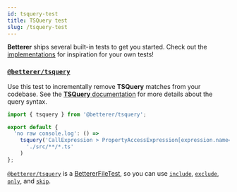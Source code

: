 ```yaml
---
id: tsquery-test
title: TSQuery test
slug: /tsquery-test
---
```


**Betterer** ships several built-in tests to get you started. Check out the [implementations](https://github.com/phenomnomnominal/betterer/blob/master/packages/tsquery/src/tsquery.ts) for inspiration for your own tests!

### [`@betterer/tsquery`](https://www.npmjs.com/package/@betterer/tsquery)

Use this test to incrementally remove **TSQuery** matches from your codebase. See the [**TSQuery** documentation](https://github.com/phenomnomnominal/tsquery) for more details about the query syntax.

```typescript
import { tsquery } from '@betterer/tsquery';

export default {
  'no raw console.log': () =>
    tsquery('CallExpression > PropertyAccessExpression[expression.name="console"][name.name="log"]').include(
      './src/**/*.ts'
    )
};
```

[`@betterer/tsquery`](https://www.npmjs.com/package/@betterer/tsquery) is a [BettererFileTest](./betterer.bettererfiletest), so you can use [`include`](./betterer.bettererresolvertest.include), [`exclude`](./betterer.bettererresolvertest.exclude), [`only`](betterer.bettererresolvertest.only), and [`skip`](betterer.bettererresolvertest.skip).
